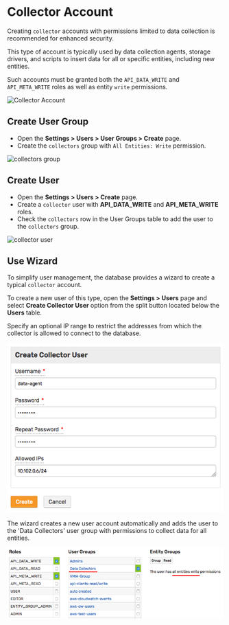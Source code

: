 # Collector Account

Creating `collector` accounts with permissions limited to data collection is recommended for enhanced security.

This type of account is typically used by data collection agents, storage drivers, and scripts to insert data for all or specific entities, including new entities.

Such accounts must be granted both the `API_DATA_WRITE` and `API_META_WRITE` roles as well as entity `write` permissions.

![Collector Account](./images/collector-account.png)

## Create User Group

* Open the **Settings > Users > User Groups > Create** page.
* Create the `collectors` group with `All Entities: Write` permission.

![collectors group](./images/all-entities-write.png)

## Create User

* Open the **Settings > Users > Create** page.
* Create a `collector` user with **API_DATA_WRITE** and **API_META_WRITE** roles.
* Check the `collectors` row in the User Groups table to add the user to the `collectors` group.

![collector user](./images/collector-user.png)

## Use Wizard

To simplify user management, the database provides a wizard to create a typical `collector` account.

To create a new user of this type, open the **Settings > Users** page and select **Create Collector User** option from the split button located below the **Users** table.

Specify an optional IP range to restrict the addresses from which the collector is allowed to connect to the database.

![](./images/collector-user-wizard.png)

The wizard creates a new user account automatically and adds the user to the 'Data Collectors' user group with permissions to collect data for all entities.

![](./images/collector-user-permissions.png)
